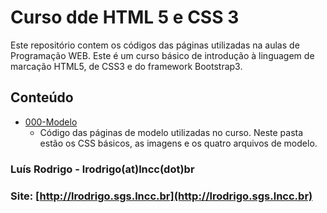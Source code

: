 # Curso dde HTML 5 e CSS 3

Este repositório contem os códigos das páginas utilizadas na aulas de Programação WEB. Este é um curso básico de introdução à linguagem de marcação HTML5, de CSS3 e do framework Bootstrap3.

## Conteúdo

- [000-Modelo](000-Modelo/README.md)
    - Código das páginas de modelo utilizadas no curso. Neste pasta estão os CSS básicos, as imagens e os quatro arquivos de modelo.




### Luís Rodrigo - lrodrigo(at)lncc(dot)br 
### Site: [http://lrodrigo.sgs.lncc.br](http://lrodrigo.sgs.lncc.br)
